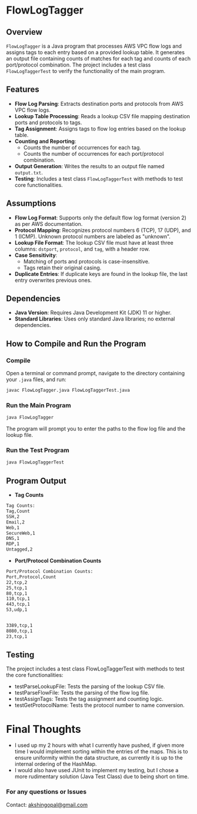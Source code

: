 # FlowLogTagger

## Overview

`FlowLogTagger` is a Java program that processes AWS VPC flow logs and assigns tags to each entry based on a provided lookup table. It generates an output file containing counts of matches for each tag and counts of each port/protocol combination. The project includes a test class `FlowLogTaggerTest` to verify the functionality of the main program.

## Features

- **Flow Log Parsing**: Extracts destination ports and protocols from AWS VPC flow logs.
- **Lookup Table Processing**: Reads a lookup CSV file mapping destination ports and protocols to tags.
- **Tag Assignment**: Assigns tags to flow log entries based on the lookup table.
- **Counting and Reporting**:
  - Counts the number of occurrences for each tag.
  - Counts the number of occurrences for each port/protocol combination.
- **Output Generation**: Writes the results to an output file named `output.txt`.
- **Testing**: Includes a test class `FlowLogTaggerTest` with methods to test core functionalities.

## Assumptions

- **Flow Log Format**: Supports only the default flow log format (version 2) as per AWS documentation.
- **Protocol Mapping**: Recognizes protocol numbers 6 (TCP), 17 (UDP), and 1 (ICMP). Unknown protocol numbers are labeled as "unknown".
- **Lookup File Format**: The lookup CSV file must have at least three columns: `dstport`, `protocol`, and `tag`, with a header row.
- **Case Sensitivity**:
  - Matching of ports and protocols is case-insensitive.
  - Tags retain their original casing.
- **Duplicate Entries**: If duplicate keys are found in the lookup file, the last entry overwrites previous ones.

## Dependencies

- **Java Version**: Requires Java Development Kit (JDK) 11 or higher.
- **Standard Libraries**: Uses only standard Java libraries; no external dependencies.

## How to Compile and Run the Program

### Compile

Open a terminal or command prompt, navigate to the directory containing your `.java` files, and run:

```bash
javac FlowLogTagger.java FlowLogTaggerTest.java
```

### Run the Main Program
```bash
java FlowLogTagger
```
The program will prompt you to enter the paths to the flow log file and the lookup file.

### Run the Test Program
```bash
java FlowLogTaggerTest
```
## Program Output
- **Tag Counts**
```bash
Tag Counts:
Tag,Count
SSH,2
Email,2
Web,1
SecureWeb,1
DNS,1
RDP,1
Untagged,2
```
- **Port/Protocol Combination Counts**
```bash
Port/Protocol Combination Counts:
Port,Protocol,Count
22,tcp,2
25,tcp,1
80,tcp,1
110,tcp,1
443,tcp,1
53,udp,1


3389,tcp,1
8080,tcp,1
23,tcp,1
```

## Testing

The project includes a test class FlowLogTaggerTest with methods to test the core functionalities:
- testParseLookupFile: Tests the parsing of the lookup CSV file.
- testParseFlowFile: Tests the parsing of the flow log file.
- testAssignTags: Tests the tag assignment and counting logic.
- testGetProtocolName: Tests the protocol number to name conversion.
# Final Thoughts
* I used up my 2 hours with what I currently have pushed, if given more time I would implement sorting within the entries of the maps. This is to ensure uniformity within the data structure, as currently it is up to the internal ordering of the HashMap.
* I would also have used JUnit to implement my testing, but I chose a more rudimentary solution (Java Test Class) due to being short on time. 

### For any questions or Issues
Contact: akshingopal@gmail.com
